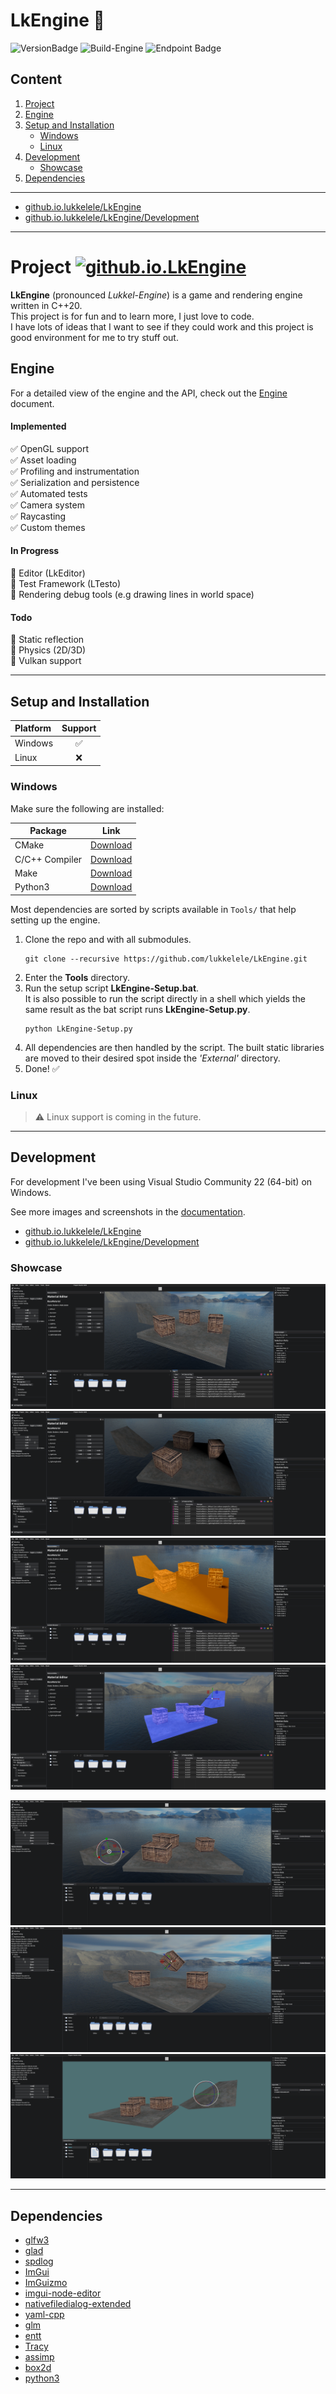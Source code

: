 # LkEngine :shaved_ice: 

<!-- Badges -->
<img height="20" alt="VersionBadge" src="https://img.shields.io/badge/Version-0.1.2--alpha-blue"></img>
![Build-Engine](https://github.com/lukkelele/LkEngine/actions/workflows/Build-Engine.yml/badge.svg)
<img height="20" alt="Endpoint Badge" src="https://img.shields.io/endpoint?url=https%3A%2F%2Flukkelele.github.io%2FLkEngine%2FTestResults%2FCore%2FBadge.json&style=plastic&label=Core-Tests"></img>

## Content
1. [Project](#Project)
2. [Engine](#Engine)
3. [Setup and Installation](#Setup-and-Installation)
    - [Windows](#Platform-Windows)
	- [Linux](#Platform-Linux)
4. [Development](#Engine-Development)
	- [Showcase](#Engine-Development-Showcase)
5. [Dependencies](#Engine-Dependencies)

---

* [github.io.lukkelele/LkEngine](https://lukkelele.github.io/LkEngine/) <br>
* [github.io.lukkelele/LkEngine/Development](https://github.com/lukkelele/LkEngine/blob/gh-pages/Development.md)

---

# Project <a id="Project"></a> <a href="https://lukkelele.github.io/LkEngine" target="_blank"> <img height="23" alt="github.io.LkEngine" src="https://img.shields.io/badge/github.io-LkEngine-darkgray">
</a>

**LkEngine** (pronounced *Lukkel-Engine*) is a game and rendering engine written in C\++20. <br>
This project is for fun and to learn more, I just love to code.<br>
I have lots of ideas that I want to see if they could work and this project is good environment for me to try stuff out.

## Engine <a id="Engine"></a>
For a detailed view of the engine and the API, check out the [Engine](./Docs/Engine.md) document.

#### Implemented
:white_check_mark: OpenGL support<br>
:white_check_mark: Asset loading<br>
:white_check_mark: Profiling and instrumentation<br>
:white_check_mark: Serialization and persistence<br>
:white_check_mark: Automated tests<br>
:white_check_mark: Camera system<br>
:white_check_mark: Raycasting<br>
:white_check_mark: Custom themes<br>

#### In Progress
:large_orange_diamond: Editor (LkEditor)<br>
:large_orange_diamond: Test Framework (LTesto)<br>
:large_orange_diamond: Rendering debug tools (e.g drawing lines in world space)<br>

#### Todo
:black_square_button: Static reflection<br>
:black_square_button: Physics (2D/3D) <br>
:black_square_button: Vulkan support<br>

---

## Setup and Installation <a id="Setup-and-Installation"></a>

| **Platform** | **Support** |
| :-------- | :-------: |
| Windows  | :white_check_mark: |
| Linux | :x: |

### Windows <a id="Platform-Windows"></a>
Make sure the following are installed:

| Package | Link                          |
|----------------|--------------------------------------------|
| CMake | [Download](https://cmake.org/download/) |
| C/C++ Compiler | [Download](https://visualstudio.microsoft.com/vs/features/cplusplus/) |
| Make | [Download](https://gnuwin32.sourceforge.net/packages/make.htm) |
| Python3 | [Download](https://www.python.org/downloads/windows/) |

Most dependencies are sorted by scripts available in `Tools/` that help setting up the engine.

1. Clone the repo and with all submodules.<br>
    ```shell
	git clone --recursive https://github.com/lukkelele/LkEngine.git
	```
2. Enter the **Tools** directory.<br>
3. Run the setup script **LkEngine-Setup.bat**.<br>
   It is also possible to run the script directly in a shell which yields the same result as the bat script runs **LkEngine-Setup.py**.
	```shell
	python LkEngine-Setup.py
    ```
4. All dependencies are then handled by the script. The built static libraries are moved to their desired spot inside the _'External'_ directory. 
5. Done! :white_check_mark:

### Linux <a id="Platform-Linux"></a>
> :warning: Linux support is coming in the future.

---

## Development <a id="Engine-Development"></a>

For development I've been using Visual Studio Community 22 (64-bit) on Windows.<br>

See more images and screenshots in the [documentation](Docs/Development.md).

* [github.io.lukkelele/LkEngine](https://lukkelele.github.io/LkEngine/) <br>
* [github.io.lukkelele/LkEngine/Development](https://github.com/lukkelele/LkEngine/blob/gh-pages/Development.md)

### Showcase <a id="Engine-Development-Showcase"></a>

![2025-February-26-1](Docs/Images/2025/LkEngine-2025-02-02_1.png)
![2025-February-26-2](Docs/Images/2025/LkEngine-2025-02-02_2.png)
![2025-February-26-3](Docs/Images/2025/LkEngine-2025-02-02_3.png)
![2025-February-26-3](Docs/Images/2025/LkEngine-2025-02-02_4.png)

![2025-January-26-1](Docs/Images/2025/LkEngine-2025-01-26_1.png)
![2025-January-26-2](Docs/Images/2025/LkEngine-2025-01-26_2.png)
![2025-January-26-3](Docs/Images/2025/LkEngine-2025-01-26_3.png)

---

## Dependencies <a id="Engine-Dependencies"></a>
- [glfw3](https://github.com/glfw/glfw)
- [glad](https://github.com/Dav1dde/glad)
- [spdlog](https://github.com/gabime/spdlog)
- [ImGui](https://github.com/ocornut/imgui)
- [ImGuizmo](https://github.com/CedricGuillemet/ImGuizmo)
- [imgui-node-editor](https://github.com/thedmd/imgui-node-editor)
- [nativefiledialog-extended](https://github.com/btzy/nativefiledialog-extended)
- [yaml-cpp](https://github.com/jbeder/yaml-cpp)
- [glm](https://github.com/g-truc/glm)
- [entt](https://github.com/skypjack/entt)
- [Tracy](https://github.com/wolfpld/tracy)
- [assimp](https://github.com/assimp/assimp)
- [box2d](https://github.com/erincatto/box2d)
- [python3](https://www.python.org/downloads/)
